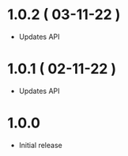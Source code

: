 # 1.0.2 ( 03-11-22 )

* Updates API

# 1.0.1 ( 02-11-22 )

* Updates API

# 1.0.0

* Initial release